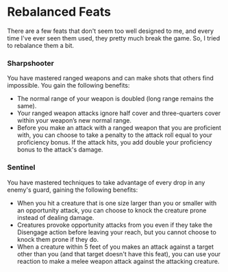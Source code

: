 # Rebalanced Feats
There are a few feats that don't seem too well designed to me, and every time I've ever seen them used, they pretty much break the game. So, I tried to rebalance them a bit.

### Sharpshooter
You have mastered ranged weapons and can make shots that others find impossible. You gain the following benefits:
* The normal range of your weapon is doubled (long range remains the same).
* Your ranged weapon attacks ignore half cover and three-quarters cover within your weapon’s new normal range.
* Before you make an attack with a ranged weapon that you are proficient with, you can choose to take a penalty to the attack roll equal to your proficiency bonus. If the attack hits, you add double your proficiency bonus to the attack's damage.

### Sentinel
You have mastered techniques to take advantage of every drop in any enemy's guard, gaining the following benefits:
* When you hit a creature that is one size larger than you or smaller with an opportunity attack, you can choose to knock the creature prone instead of dealing damage.
* Creatures provoke opportunity attacks from you even if they take the Disengage action before leaving your reach, but you cannot choose to knock them prone if they do.
* When a creature within 5 feet of you makes an attack against a target other than you (and that target doesn't have this feat), you can use your reaction to make a melee weapon attack against the attacking creature.
